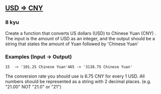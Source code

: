 <h2><a href=https://www.codewars.com/kata/5977618080ef220766000022/train/javascript target="_blank">USD => CNY</a></h2><h3>8 kyu</h3><p>Create a function that converts US dollars (USD) to Chinese Yuan (CNY) . The input is the amount of USD as an integer, and the output should be a string that states the amount of Yuan followed by 'Chinese Yuan'</p><h3 id="examples-input---output">Examples (Input -&gt; Output)</h3><pre><code>15  -&gt; '101.25 Chinese Yuan'465 -&gt; '3138.75 Chinese Yuan'</code></pre><p>The conversion rate you should use is 6.75 CNY for every 1 USD. All numbers should be represented as a string with 2 decimal places. (e.g. "21.00" NOT "21.0" or "21") </p>